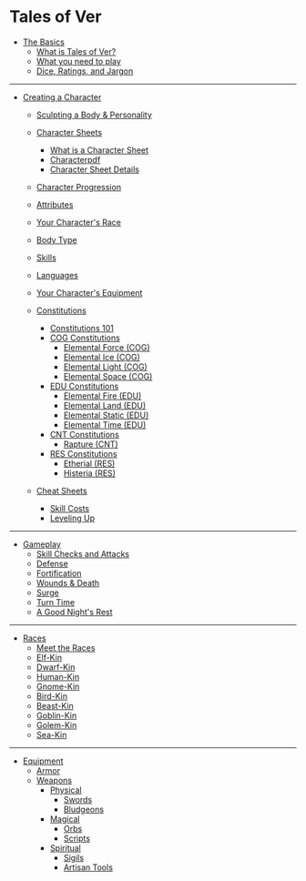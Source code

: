 # Tales of Ver

- [The Basics](./the-basics/the-basics.md)
	- [What is Tales of Ver?](
		./the-basics/what-is-tov.md
	)
	- [What you need to play]()
	- [Dice, Ratings, and Jargon]()
---
- [Creating a Character]()
	- [Sculpting a Body & Personality](
		./creating-a-character/sculpting-a-body-and-personality.md
	)
	- [Character Sheets]()
		- [What is a Character Sheet](
			./creating-a-character/what-is-a-character-sheet.md
		)
		- [Characterpdf]()
		- [Character Sheet Details](
			./creating-a-character/character-sheet-details.md
		)
	- [Character Progression](
		./creating-a-character/character-progression.md 
	)
	- [Attributes](
		./creating-a-character/attributes.md
	)
	- [Your Character's Race](
		./creating-a-character/your-character's-race.md
	)
	- [Body Type](
		./creating-a-character/body-type.md
	)
	- [Skills](
		./creating-a-character/skills.md
	)
	
	- [Languages](
		./creating-a-character/languages.md
	)
	- [Your Character's Equipment]()
	- [Constitutions]()
		- [Constitutions 101]()
		- [COG Constitutions]()
			- [Elemental Force (COG)]()
			- [Elemental Ice (COG)]()
			- [Elemental Light (COG)]()
			- [Elemental Space (COG)]()
		- [EDU Constitutions]()
			- [Elemental Fire (EDU)]()
			- [Elemental Land (EDU)]()
			- [Elemental Static (EDU)]()
			- [Elemental Time (EDU)]()
		- [CNT Constitutions]()
			- [Rapture (CNT)]()
		- [RES Constitutions]()
			- [Etherial (RES)]()
			- [Histeria (RES)]()
	- [Cheat Sheets]()
		- [Skill Costs](
			.\creating-a-character/skill-cost-cheatsheet.md
		)
		- [Leveling Up](
			.\creating-a-character/leveling-up-cheatsheet.md
		)
		
---
- [Gameplay]()
	- [Skill Checks and Attacks]()
	- [Defense]()
	- [Fortification]()
	- [Wounds & Death]()
	- [Surge]()
	- [Turn Time]()
	- [A Good Night's Rest]()
---
- [Races]()
	- [Meet the Races]()
	- [Elf-Kin]()
	- [Dwarf-Kin]()
	- [Human-Kin]()
	- [Gnome-Kin]()
	- [Bird-Kin]()
	- [Beast-Kin]()
	- [Goblin-Kin]()
	- [Golem-Kin]()
	- [Sea-Kin]()
---
- [Equipment]()
	- [Armor]()
	- [Weapons]()
		- [Physical]()
			- [Swords]()
			- [Bludgeons]()
		- [Magical]()
			- [Orbs]()
			- [Scripts]()
		- [Spiritual]()
			- [Sigils]()
			- [Artisan Tools]()
